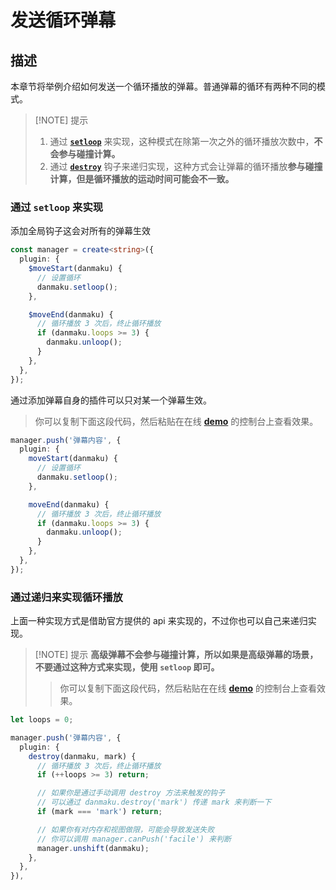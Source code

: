 # 发送循环弹幕

## 描述

本章节将举例介绍如何发送一个循环播放的弹幕。普通弹幕的循环有两种不同的模式。

> [!NOTE] 提示
>
> 1. 通过 [**`setloop`**](../reference/danmaku-methods/#danmaku-setloop) 来实现，这种模式在除第一次之外的循环播放次数中，**不会参与碰撞计算。**
> 2. 通过 [**`destroy`**](../reference/danmaku-hooks/#hooks-destroy) 钩子来递归实现，这种方式会让弹幕的循环播放**参与碰撞计算，但是循环播放的运动时间可能会不一致。**

### 通过 `setloop` 来实现

添加全局钩子这会对所有的弹幕生效

```ts {5,11}
const manager = create<string>({
  plugin: {
    $moveStart(danmaku) {
      // 设置循环
      danmaku.setloop();
    },

    $moveEnd(danmaku) {
      // 循环播放 3 次后，终止循环播放
      if (danmaku.loops >= 3) {
        danmaku.unloop();
      }
    },
  },
});
```

通过添加弹幕自身的插件可以只对某一个弹幕生效。

> 你可以复制下面这段代码，然后粘贴在在线 [**demo**](https://imtaotao.github.io/danmu/) 的控制台上查看效果。

```ts {5,11}
manager.push('弹幕内容', {
  plugin: {
    moveStart(danmaku) {
      // 设置循环
      danmaku.setloop();
    },

    moveEnd(danmaku) {
      // 循环播放 3 次后，终止循环播放
      if (danmaku.loops >= 3) {
        danmaku.unloop();
      }
    },
  },
});
```

### 通过递归来实现循环播放

上面一种实现方式是借助官方提供的 api 来实现的，不过你也可以自己来递归实现。

> [!NOTE] 提示
> **高级弹幕不会参与碰撞计算，所以如果是高级弹幕的场景，不要通过这种方式来实现，使用 `setloop` 即可。**
>
> > 你可以复制下面这段代码，然后粘贴在在线 [**demo**](https://imtaotao.github.io/danmu/) 的控制台上查看效果。

```ts {7,11,15}
let loops = 0;

manager.push('弹幕内容', {
  plugin: {
    destroy(danmaku, mark) {
      // 循环播放 3 次后，终止循环播放
      if (++loops >= 3) return;

      // 如果你是通过手动调用 destroy 方法来触发的钩子
      // 可以通过 danmaku.destroy('mark') 传递 mark 来判断一下
      if (mark === 'mark') return;

      // 如果你有对内存和视图做限，可能会导致发送失败
      // 你可以调用 manager.canPush('facile') 来判断
      manager.unshift(danmaku);
    },
  },
}),
```
